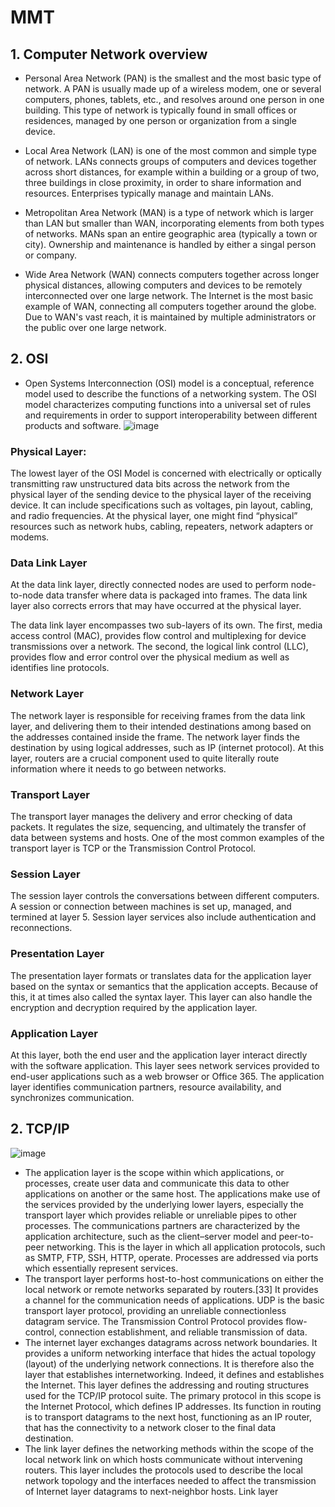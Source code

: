 # MMT
## 1. Computer Network overview
  
  + Personal Area Network (PAN) is the smallest and the most basic type of network. A PAN is usually made up of a wireless modem, one or several computers, phones, tablets, etc., and resolves around one person in one building. This type of network is typically found in small offices or residences, managed by one person or organization from a single device.

  + Local Area Network (LAN) is one of the most common and simple type of network. LANs connects groups of computers and devices together across short distances, for example within a building or a group of two, three buildings in close proximity, in order to share information and resources. Enterprises typically manage and maintain LANs.

  + Metropolitan Area Network (MAN) is a type of network which is larger than LAN but smaller than WAN, incorporating elements from both types of networks. MANs span an entire geographic area (typically a town or city). Ownership and maintenance is handled by either a singal person or company.

  + Wide Area Network (WAN) connects computers together across longer physical distances, allowing computers and devices to be remotely interconnected over one large network. The Internet is the most basic example of WAN, connecting all computers together around the globe. Due to WAN's vast reach, it is maintained by multiple administrators or the public over one large network.
## 2. OSI
  + Open Systems Interconnection (OSI) model is a conceptual, reference model used to describe the functions of a networking system. The OSI model characterizes computing functions into a universal set of rules and requirements in order to support interoperability between different products and software.
  ![image](https://user-images.githubusercontent.com/84502367/131661582-a5aef6c2-cdfb-4458-9538-36a73e7a820d.png)
### Physical Layer:

The lowest layer of the OSI Model is concerned with electrically or optically transmitting raw unstructured data bits across the network from the physical layer of the sending device to the physical layer of the receiving device. It can include specifications such as voltages, pin layout, cabling, and radio frequencies. At the physical layer, one might find “physical” resources such as network hubs, cabling, repeaters, network adapters or modems.

### Data Link Layer

At the data link layer, directly connected nodes are used to perform node-to-node data transfer where data is packaged into frames. The data link layer also corrects errors that may have occurred at the physical layer.

The data link layer encompasses two sub-layers of its own. The first, media access control (MAC), provides flow control and multiplexing for device transmissions over a network. The second, the logical link control (LLC), provides flow and error control over the physical medium as well as identifies line protocols.

### Network Layer

The network layer is responsible for receiving frames from the data link layer, and delivering them to their intended destinations among based on the addresses contained inside the frame. The network layer finds the destination by using logical addresses, such as IP (internet protocol). At this layer, routers are a crucial component used to quite literally route information where it needs to go between networks.

### Transport Layer

The transport layer manages the delivery and error checking of data packets. It regulates the size, sequencing, and ultimately the transfer of data between systems and hosts. One of the most common examples of the transport layer is TCP or the Transmission Control Protocol.

### Session Layer

The session layer controls the conversations between different computers. A session or connection between machines is set up, managed, and termined at layer 5. Session layer services also include authentication and reconnections.

### Presentation Layer

The presentation layer formats or translates data for the application layer based on the syntax or semantics that the application accepts. Because of this, it at times also called the syntax layer. This layer can also handle the encryption and decryption required by the application layer.

### Application Layer

At this layer, both the end user and the application layer interact directly with the software application. This layer sees network services provided to end-user applications such as a web browser or Office 365. The application layer identifies communication partners, resource availability, and synchronizes communication.

## 2. TCP/IP
![image](https://user-images.githubusercontent.com/84502367/131662330-86e3e011-52e8-4d3e-89dc-6aac13ac69a9.png)
  + The application layer is the scope within which applications, or processes, create user data and communicate this data to other applications on another or the same host. The applications make use of the services provided by the underlying lower layers, especially the transport layer which provides reliable or unreliable pipes to other processes. The communications partners are characterized by the application architecture, such as the client–server model and peer-to-peer networking. This is the layer in which all application protocols, such as SMTP, FTP, SSH, HTTP, operate. Processes are addressed via ports which essentially represent services.
  + The transport layer performs host-to-host communications on either the local network or remote networks separated by routers.[33] It provides a channel for the communication needs of applications. UDP is the basic transport layer protocol, providing an unreliable connectionless datagram service. The Transmission Control Protocol provides flow-control, connection establishment, and reliable transmission of data.
  + The internet layer exchanges datagrams across network boundaries. It provides a uniform networking interface that hides the actual topology (layout) of the underlying network connections. It is therefore also the layer that establishes internetworking. Indeed, it defines and establishes the Internet. This layer defines the addressing and routing structures used for the TCP/IP protocol suite. The primary protocol in this scope is the Internet Protocol, which defines IP addresses. Its function in routing is to transport datagrams to the next host, functioning as an IP router, that has the connectivity to a network closer to the final data destination.
  + The link layer defines the networking methods within the scope of the local network link on which hosts communicate without intervening routers. This layer includes the protocols used to describe the local network topology and the interfaces needed to affect the transmission of Internet layer datagrams to next-neighbor hosts.
Link layer
